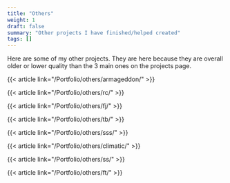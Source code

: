 ```yaml
---
title: "Others"
weight: 1
draft: false
summary: "Other projects I have finished/helped created"
tags: []
---
```

Here are some of my other projects. They are here because they are overall older or lower quality than the 3 main ones on the projects page.

{{< article link="/Portfolio/others/armageddon/" >}} 

{{< article link="/Portfolio/others/rc/" >}} 

{{< article link="/Portfolio/others/fj/" >}}

{{< article link="/Portfolio/others/tb/" >}} 

{{< article link="/Portfolio/others/sss/" >}} 

{{< article link="/Portfolio/others/climatic/" >}} 

{{< article link="/Portfolio/others/ss/" >}} 

{{< article link="/Portfolio/others/ft/" >}}
